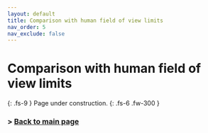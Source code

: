 ```yaml
---
layout: default
title: Comparison with human field of view limits
nav_order: 5
nav_exclude: false
---
```

# Comparison with human field of view limits
{: .fs-9 }
Page under construction. 
{: .fs-6 .fw-300 }

<!-- <img src="https://github.com/ZeissVisionScienceLab/HMD-FOV/blob/main/figures/210330_VRPerimetryComp2.png?raw=true" alt="HMD Figure" width="800"/> -->

### > [Back to main page](https://zeissvisionsciencelab.github.io/HMD-FOV/)